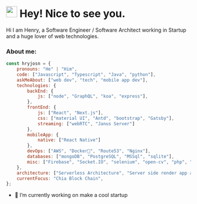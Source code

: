 <h1><img src="https://emojis.slackmojis.com/emojis/images/1531849430/4246/blob-sunglasses.gif?1531849430" width="30"/> Hey! Nice to see you.</h1>
<p>Hi I am Henry, a Software Engineer / Software Architect working in Startup and a huge lover of web technologies. </p>

<h3>About me: </h3>

```javascript
const hryjosn = {
    pronouns: "He" | "Him",
    code: ["Javascript", "Typescript", "Java", "python"],
    askMeAbout: ["web dev", "tech", "mobile app dev"],
    technologies: {
        backEnd: {
            js: ["node", "GraphQL", "koa", "express"],
        },
        frontEnd: {
            js: ["React", "Next.js"],
            css: ["material UI", "Antd", "bootstrap", "Gatsby"],
            streaming: ["webRTC", "Janus Server"]
        },
        mobileApp: {
            native: ["React Native"]
        },
        devOps: ["AWS", "Docker🐳", "Route53", "Nginx"],
        databases: ["mongoDB", "PostgreSQL", "MSSql", "sqlite"],
        misc: ["Firebase", "Socket.IO", "selenium", "open-cv", "php", "SuiteApp"]
    },
    architecture: ["Serverless Architecture", "Server side render app application", "Single page applications"],
    currentFocus: "Chia Block Chain",
};
```

<!-- <h3>Things I code with</h3>
   <img alt="React" src="https://img.shields.io/badge/-React-45b8d8?style=flat-square&logo=react&logoColor=white" />
     <img alt="Next.js" src="https://img.shields.io/badge/-Next.js-000000?style=flat-square&logo=next.js&logoColor=white" />

  <img alt="Webpack" src="https://img.shields.io/badge/-Webpack-8DD6F9?style=flat-square&logo=webpack&logoColor=white" /> 
  <img alt="Docker" src="https://img.shields.io/badge/-Docker-46a2f1?style=flat-square&logo=docker&logoColor=white" />
  <img alt="github actions" src="https://img.shields.io/badge/-Github_Actions-2088FF?style=flat-square&logo=github-actions&logoColor=white" />
  <img alt="TypeScript" src="https://img.shields.io/badge/-TypeScript-007ACC?style=flat-square&logo=typescript&logoColor=white" />
  <img alt="Apollo" src="https://img.shields.io/badge/-Apollo%20GraphQL-311C87?style=flat-square&logo=apollo-graphql&logoColor=white" />
  <img alt="redux" src="https://img.shields.io/badge/-Redux-764ABC?style=flat-square&logo=redux&logoColor=white" />
  <img alt="GraphQL" src="https://img.shields.io/badge/-GraphQL-E10098?style=flat-square&logo=graphql&logoColor=white" />
  <img alt="Sass" src="https://img.shields.io/badge/-Sass-CC6699?style=flat-square&logo=sass&logoColor=white" />
  <img alt="Styled Components" src="https://img.shields.io/badge/-Styled_Components-db7092?style=flat-square&logo=styled-components&logoColor=white" />
  <img alt="git" src="https://img.shields.io/badge/-Git-F05032?style=flat-square&logo=git&logoColor=white" />
  <img alt="npm" src="https://img.shields.io/badge/-NPM-CB3837?style=flat-square&logo=npm&logoColor=white" />
  <img alt="html5" src="https://img.shields.io/badge/-HTML5-E34F26?style=flat-square&logo=html5&logoColor=white" />
  <img alt="Prettier" src="https://img.shields.io/badge/-Prettier-F7B93E?style=flat-square&logo=prettier&logoColor=white" />
  <img alt="MongoDB" src="https://img.shields.io/badge/-MongoDB-13aa52?style=flat-square&logo=mongodb&logoColor=white" />
  <img alt="Nodejs" src="https://img.shields.io/badge/-Nodejs-43853d?style=flat-square&logo=Node.js&logoColor=white" /> -->

- 🔭 I’m currently working on make a cool startup
<!--
**hnyjosn/hnyjosn** is a ✨ _special_ ✨ repository because its `README.md` (this file) appears on your GitHub profile.

Here are some ideas to get you started:

- 🔭 I’m currently working on ...
- 🌱 I’m currently learning ...
- 👯 I’m looking to collaborate on ...
- 🤔 I’m looking for help with ...
- 💬 Ask me about ...
- 📫 How to reach me: ...
- 😄 Pronouns: ...
- ⚡ Fun fact: ...
-->
